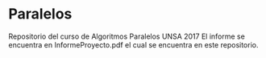 # Paralelos

Repositorio del curso de Algoritmos Paralelos UNSA 2017
El informe se encuentra en InformeProyecto.pdf el cual se encuentra en este repositorio.


